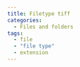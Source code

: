 ```yaml
---
title: Filetype tiff
categories:
  - Files and folders
tags:
  - file
  - "file type"
  - extension
---
```

